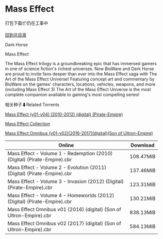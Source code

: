# Mass Effect

打包下载📦仍在工事中

[回到总目录](/Catalogs.md)

Dark Horse

Mass Effect

The Mass Effect trilogy is a groundbreaking epic that has immersed gamers in one of science fiction's richest universes. Now BioWare and Dark Horse are proud to invite fans deeper than ever into the Mass Effect saga with The Art of the Mass Effect Universe! Featuring concept art and commentary by BioWare on the games' characters, locations, vehicles, weapons, and more (including Mass Effect 3) The Art of the Mass Effect Universe is the most complete companion available to gaming's most compelling series!





相关种子⬇Related Torrents

[Mass Effect (v01-v04) (2010-2012) (digital) (Pirate-Empire)](https://github.com/alicewish/markdown/blob/master/torrent/Mass-Effect--v01-v04---2010-2012---digital---Pirate-Empire.md)

[Mass Effect Collection](https://github.com/alicewish/markdown/blob/master/torrent/Mass-Effect-Collection.md)

[Mass Effect Omnibus (v01-v02)(2016-2017)(digital)(Son of Ultron-Empire)](https://github.com/alicewish/markdown/blob/master/torrent/Mass-Effect-Omnibus--v01-v02--2016-2017--digital--Son-of-Ultron-Empire.md)

Online | Download
--- | ---
Mass Effect - Volume 1 - Redemption (2010) (Digital) (Pirate-Empire).cbr | 108.47MiB
Mass Effect - Volume 2 - Evolution (2011) (Digital) (Pirate-Empire).cbr | 137.46MiB
Mass Effect - Volume 3 - Invasion (2012) (Digital) (Pirate-Empire).cbr | 123.31MiB
Mass Effect - Volume 4 - Homeworlds (2012) (Digital) (Pirate-Empire).cbr | 130.21MiB
Mass Effect Omnibus v01 (2016) (digital) (Son of Ultron-Empire).cbr | 838.13MiB
Mass Effect Omnibus v02 (2017) (digital) (Son of Ultron-Empire).cbr | 584.13MiB